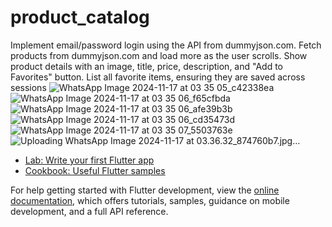 # product_catalog
Implement email/password login using the API from dummyjson.com.
Fetch products from dummyjson.com and load more as the user scrolls.
Show product details with an image, title, price, description, and "Add to
Favorites" button.
List all favorite items, ensuring they are saved across sessions
![WhatsApp Image 2024-11-17 at 03 35 05_c42338ea](https://github.com/user-attachments/assets/fd7cd63c-3f1a-4ff4-8d6d-f808b0aa95b4)
![WhatsApp Image 2024-11-17 at 03 35 06_f65cfbda](https://github.com/user-attachments/assets/bcb8bfa0-ab1f-4c16-b148-25449f83a798)
![WhatsApp Image 2024-11-17 at 03 35 06_afe39b3b](https://github.com/user-attachments/assets/aab64d29-3858-4668-ac91-414ba38e974d)
![WhatsApp Image 2024-11-17 at 03 35 06_cd35473d](https://github.com/user-attachments/assets/176e2ffb-ab63-4fbc-971e-4c9ba4e2fe95)
![WhatsApp Image 2024-11-17 at 03 35 07_5503763e](https://github.com/user-attachments/assets/8a076934-0a32-4b67-a89d-6c8d8d1615ce)
![Uploading WhatsApp Image 2024-11-17 at 03.36.32_874760b7.jpg…]()



- [Lab: Write your first Flutter app](https://docs.flutter.dev/get-started/codelab)
- [Cookbook: Useful Flutter samples](https://docs.flutter.dev/cookbook)

For help getting started with Flutter development, view the
[online documentation](https://docs.flutter.dev/), which offers tutorials,
samples, guidance on mobile development, and a full API reference.
